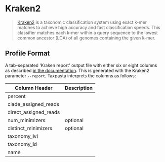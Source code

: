 # Kraken2

> [Kraken2](https://ccb.jhu.edu/software/kraken2/) is a taxonomic classification system using exact k-mer matches to achieve high accuracy and fast classification speeds. This classifier matches each k-mer within a query sequence to the lowest common ancestor (LCA) of all genomes containing the given k-mer.

## Profile Format

A tab-separated 'Kraken report' output file with either six or eight columns as described [in the documentation](https://github.com/DerrickWood/kraken2/blob/master/docs/MANUAL.markdown#sample-report-output-format). This is generated with the Kraken2 parameter `--report`. Taxpasta interprets the columns as follows:

| Column Header         | Description |
|-----------------------|-------------|
| percent               |             |
| clade_assigned_reads  |             |
| direct_assigned_reads |             |
| num_minimizers        | optional    |
| distinct_minimizers   | optional    |
| taxonomy_lvl        |             |
| taxonomy_id           |             |
| name                  |             |

